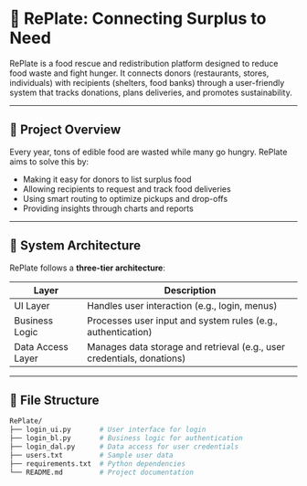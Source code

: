 # 🥫 RePlate: Connecting Surplus to Need

RePlate is a food rescue and redistribution platform designed to reduce food waste and fight hunger. It connects donors (restaurants, stores, individuals) with recipients (shelters, food banks) through a user-friendly system that tracks donations, plans deliveries, and promotes sustainability.

---

## 📌 Project Overview

Every year, tons of edible food are wasted while many go hungry. RePlate aims to solve this by:

- Making it easy for donors to list surplus food
- Allowing recipients to request and track food deliveries
- Using smart routing to optimize pickups and drop-offs
- Providing insights through charts and reports

---

## 🧱 System Architecture

RePlate follows a **three-tier architecture**:

| Layer              | Description                                                                 |
|-------------------|-----------------------------------------------------------------------------|
| UI Layer           | Handles user interaction (e.g., login, menus)                              |
| Business Logic     | Processes user input and system rules (e.g., authentication)               |
| Data Access Layer  | Manages data storage and retrieval (e.g., user credentials, donations)     |

---

## 📂 File Structure

```bash
RePlate/
├── login_ui.py       # User interface for login
├── login_bl.py       # Business logic for authentication
├── login_dal.py      # Data access for user credentials
├── users.txt         # Sample user data
├── requirements.txt  # Python dependencies
└── README.md         # Project documentation
